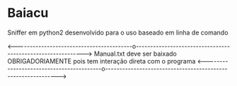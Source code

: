 # Baiacu
Sniffer em python2 desenvolvido para o uso baseado em linha de comando

<-----------------------------------------o------------------------------------------------------------>
Manual.txt deve ser baixado OBRIGADORIAMENTE pois tem interação direta com o programa
<-----------------------------------------o------------------------------------------------------------->
